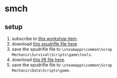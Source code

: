 # smch
## setup
1. subscribe to [this workshop item](https://steamcommunity.com/sharedfiles/filedetails/?id=2581741736).
2. download [this spudrifle file here](https://github.com/unknown81311/smch/blob/main/PotatoRifle.lua).
3. save the spudrifle file to `\steamapps\common\Scrap Mechanic\Survival\Scripts\game\tools`.
4. download [this lift file here](https://github.com/unknown81311/smch/blob/main/PotatoRifle.lua).
5. save the spudrifle file to `\steamapps\common\Scrap Mechanic\Data\Scripts\game`.
